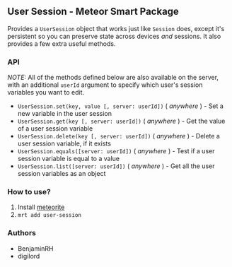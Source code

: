 ## User Session - Meteor Smart Package

Provides a `UserSession` object that works just like `Session` does, except it's persistent so you can preserve state across devices *and* sessions. It also provides a few extra useful methods.


### API

*NOTE:* All of the methods defined below are also available on the server, with an additional `userId` argument to specify which user's session variables you want to edit.

 * `UserSession.set(key, value [, server: userId])` ( _anywhere_ ) - Set a new variable in the user session
 * `UserSession.get(key [, server: userId])` ( _anywhere_ ) - Get the value of a user session variable
 * `UserSession.delete(key [, server: userId])` ( _anywhere_ ) - Delete a user session variable, if it exists
 * `UserSession.equals([server: userId])` ( _anywhere_ ) - Test if a user session variable is equal to a value
 * `UserSession.list([server: userId])` ( _anywhere_ ) - Get all the user session variables as an object


### How to use?

1. Install [meteorite](https://github.com/oortcloud/meteorite)
2. `mrt add user-session`


### Authors

 * BenjaminRH
 * digilord